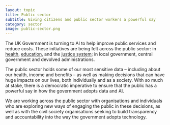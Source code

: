 ```yaml
---
layout: topic
title: Public sector
subtitle: Giving citizens and public sector workers a powerful say
category: sector
image: public-sector.png
---
```

The UK Government is turning to AI to help improve public services and reduce costs. These initiatives are being felt across the public sector: in [health](/topics/health), [education](/topics/education), and the [justice system](/topics/justice); in local government, central government and devolved administrations.

The public sector holds some of our most sensitive data – including about our health, income and benefits – as well as making decisions that can have huge impacts on our lives, both individually and as a society. With so much at stake, there is a democratic imperative to ensure that the public has a powerful say in how the government adopts data and AI.

We are working across the public sector with organisations and individuals who are exploring new ways of engaging the public in these decisions, as well as with the civil society organisations seeking to build transparency and accountability into the way the government adopts technology.